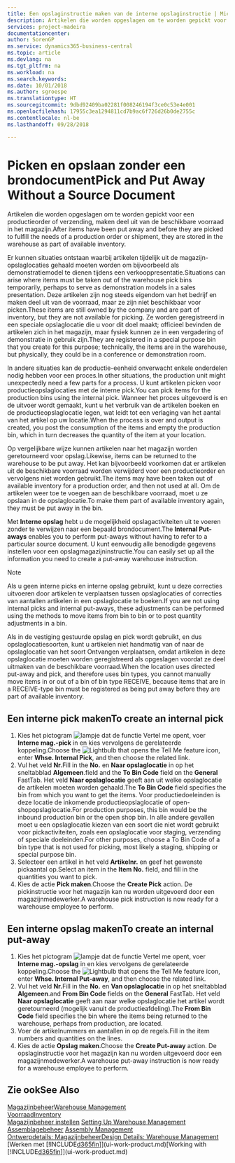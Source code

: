 ```yaml
---
title: Een opslaginstructie maken van de interne opslaginstructie | Microsoft Docs
description: Artikelen die worden opgeslagen om te worden gepickt voor een productieorder of verzending, maken deel uit van de beschikbare voorraad in het magazijn.
services: project-madeira
documentationcenter: 
author: SorenGP
ms.service: dynamics365-business-central
ms.topic: article
ms.devlang: na
ms.tgt_pltfrm: na
ms.workload: na
ms.search.keywords: 
ms.date: 10/01/2018
ms.author: sgroespe
ms.translationtype: HT
ms.sourcegitcommit: 9dbd92409ba02281f008246194f3ce0c53e4e001
ms.openlocfilehash: 17955c3ea1294811cd7b9ac6f726d26b0de2755c
ms.contentlocale: nl-be
ms.lasthandoff: 09/28/2018

---
```

# <a name="pick-and-put-away-without-a-source-document"></a><span data-ttu-id="9ef5c-103">Picken en opslaan zonder een brondocument</span><span class="sxs-lookup"><span data-stu-id="9ef5c-103">Pick and Put Away Without a Source Document</span></span>
<span data-ttu-id="9ef5c-104">Artikelen die worden opgeslagen om te worden gepickt voor een productieorder of verzending, maken deel uit van de beschikbare voorraad in het magazijn.</span><span class="sxs-lookup"><span data-stu-id="9ef5c-104">After items have been put away and before they are picked to fulfill the needs of a production order or shipment, they are stored in the warehouse as part of available inventory.</span></span>  

<span data-ttu-id="9ef5c-105">Er kunnen situaties ontstaan waarbij artikelen tijdelijk uit de magazijn-opslaglocaties gehaald moeten worden om bijvoorbeeld als demonstratiemodel te dienen tijdens een verkooppresentatie.</span><span class="sxs-lookup"><span data-stu-id="9ef5c-105">Situations can arise where items must be taken out of the warehouse pick bins temporarily, perhaps to serve as demonstration models in a sales presentation.</span></span> <span data-ttu-id="9ef5c-106">Deze artikelen zijn nog steeds eigendom van het bedrijf en maken deel uit van de voorraad, maar ze zijn niet beschikbaar voor picken.</span><span class="sxs-lookup"><span data-stu-id="9ef5c-106">These items are still owned by the company and are part of inventory, but they are not available for picking.</span></span> <span data-ttu-id="9ef5c-107">Ze worden geregistreerd in een speciale opslaglocatie die u voor dit doel maakt; officieel bevinden de artikelen zich in het magazijn, maar fysiek kunnen ze in een vergadering of demonstratie in gebruik zijn.</span><span class="sxs-lookup"><span data-stu-id="9ef5c-107">They are registered in a special purpose bin that you create for this purpose; technically, the items are in the warehouse, but physically, they could be in a conference or demonstration room.</span></span>  

<span data-ttu-id="9ef5c-108">In andere situaties kan de productie-eenheid onverwacht enkele onderdelen nodig hebben voor een proces.</span><span class="sxs-lookup"><span data-stu-id="9ef5c-108">In other situations, the production unit might unexpectedly need a few parts for a process.</span></span> <span data-ttu-id="9ef5c-109">U kunt artikelen picken voor productieopslaglocaties met de interne pick.</span><span class="sxs-lookup"><span data-stu-id="9ef5c-109">You can pick items for the production bins using the internal pick.</span></span> <span data-ttu-id="9ef5c-110">Wanneer het proces uitgevoerd is en de uitvoer wordt gemaakt, kunt u het verbruik van de artikelen boeken en de productieopslaglocatie legen, wat leidt tot een verlaging van het aantal van het artikel op uw locatie.</span><span class="sxs-lookup"><span data-stu-id="9ef5c-110">When the process is over and output is created, you post the consumption of the items and empty the production bin, which in turn decreases the quantity of the item at your location.</span></span>  

<span data-ttu-id="9ef5c-111">Op vergelijkbare wijze kunnen artikelen naar het magazijn worden geretourneerd voor opslag.</span><span class="sxs-lookup"><span data-stu-id="9ef5c-111">Likewise, items can be returned to the warehouse to be put away.</span></span> <span data-ttu-id="9ef5c-112">Het kan bijvoorbeeld voorkomen dat er artikelen uit de beschikbare voorraad worden verwijderd voor een productieorder en vervolgens niet worden gebruikt.</span><span class="sxs-lookup"><span data-stu-id="9ef5c-112">The items may have been taken out of available inventory for a production order, and then not used at all.</span></span> <span data-ttu-id="9ef5c-113">Om de artikelen weer toe te voegen aan de beschikbare voorraad, moet u ze opslaan in de opslaglocatie.</span><span class="sxs-lookup"><span data-stu-id="9ef5c-113">To make them part of available inventory again, they must be put away in the bin.</span></span>  

<span data-ttu-id="9ef5c-114">Met **Interne opslag** hebt u de mogelijkheid opslagactiviteiten uit te voeren zonder te verwijzen naar een bepaald brondocument.</span><span class="sxs-lookup"><span data-stu-id="9ef5c-114">The **Internal Put-aways** enables you to perform put-aways without having to refer to a particular source document.</span></span> <span data-ttu-id="9ef5c-115">U kunt eenvoudig alle benodigde gegevens instellen voor een opslagmagazijninstructie.</span><span class="sxs-lookup"><span data-stu-id="9ef5c-115">You can easily set up all the information you need to create a put-away warehouse instruction.</span></span>  

> [!NOTE]  
>  <span data-ttu-id="9ef5c-116">Als u geen interne picks en interne opslag gebruikt, kunt u deze correcties uitvoeren door artikelen te verplaatsen tussen opslaglocaties of correcties van aantallen artikelen in een opslaglocatie te boeken.</span><span class="sxs-lookup"><span data-stu-id="9ef5c-116">If you are not using internal picks and internal put-aways, these adjustments can be performed using the methods to move items from bin to bin or to post quantity adjustments in a bin.</span></span>  
>   
>  <span data-ttu-id="9ef5c-117">Als in de vestiging gestuurde opslag en pick wordt gebruikt, en dus opslaglocatiesoorten, kunt u artikelen niet handmatig van of naar de opslaglocatie van het soort Ontvangen verplaatsen, omdat artikelen in deze opslaglocatie moeten worden geregistreerd als opgeslagen voordat ze deel uitmaken van de beschikbare voorraad.</span><span class="sxs-lookup"><span data-stu-id="9ef5c-117">When the location uses directed put-away and pick, and therefore uses bin types, you cannot manually move items in or out of a bin of bin type RECEIVE, because items that are in a RECEIVE-type bin must be registered as being put away before they are part of available inventory.</span></span>  

## <a name="to-create-an-internal-pick"></a><span data-ttu-id="9ef5c-118">Een interne pick maken</span><span class="sxs-lookup"><span data-stu-id="9ef5c-118">To create an internal pick</span></span>  
1.  <span data-ttu-id="9ef5c-119">Kies het pictogram ![lampje dat de functie Vertel me opent](media/ui-search/search_small.png "Vertel me wat u wilt doen"), voer **Interne mag.-pick** in en kies vervolgens de gerelateerde koppeling.</span><span class="sxs-lookup"><span data-stu-id="9ef5c-119">Choose the ![Lightbulb that opens the Tell Me feature](media/ui-search/search_small.png "Tell me what you want to do") icon, enter **Whse. Internal Pick**, and then choose the related link.</span></span>  
2.  <span data-ttu-id="9ef5c-120">Vul het veld **Nr.**</span><span class="sxs-lookup"><span data-stu-id="9ef5c-120">Fill in the **No.**</span></span> <span data-ttu-id="9ef5c-121">en **Naar opslaglocatie** in op het sneltabblad **Algemeen**.</span><span class="sxs-lookup"><span data-stu-id="9ef5c-121">field and the **To Bin Code** field on the **General** FastTab.</span></span> <span data-ttu-id="9ef5c-122">Het veld **Naar opslaglocatie** geeft aan uit welke opslaglocatie de artikelen moeten worden gehaald.</span><span class="sxs-lookup"><span data-stu-id="9ef5c-122">The **To Bin Code** field specifies the bin from which you want to get the items.</span></span> <span data-ttu-id="9ef5c-123">Voor productiedoeleinden is deze locatie de inkomende productieopslaglocatie of open-shopopslaglocatie.</span><span class="sxs-lookup"><span data-stu-id="9ef5c-123">For production purposes, this bin would be the inbound production bin or the open shop bin.</span></span> <span data-ttu-id="9ef5c-124">In alle andere gevallen moet u een opslaglocatie kiezen van een soort die niet wordt gebruikt voor pickactiviteiten, zoals een opslaglocatie voor staging, verzending of speciale doeleinden.</span><span class="sxs-lookup"><span data-stu-id="9ef5c-124">For other purposes, choose a To Bin Code of a bin type that is not used for picking, most likely a staging, shipping or special purpose bin.</span></span>  
3.  <span data-ttu-id="9ef5c-125">Selecteer een artikel in het veld **Artikelnr.** en geef het gewenste pickaantal op.</span><span class="sxs-lookup"><span data-stu-id="9ef5c-125">Select an item in the **Item No.** field, and fill in the quantities you want to pick.</span></span>  
4. <span data-ttu-id="9ef5c-126">Kies de actie **Pick maken**.</span><span class="sxs-lookup"><span data-stu-id="9ef5c-126">Choose the **Create Pick** action.</span></span> <span data-ttu-id="9ef5c-127">De pickinstructie voor het magazijn kan nu worden uitgevoerd door een magazijnmedewerker.</span><span class="sxs-lookup"><span data-stu-id="9ef5c-127">A warehouse pick instruction is now ready for a warehouse employee to perform.</span></span>  

## <a name="to-create-an-internal-put-away"></a><span data-ttu-id="9ef5c-128">Een interne opslag maken</span><span class="sxs-lookup"><span data-stu-id="9ef5c-128">To create an internal put-away</span></span>  
1.  <span data-ttu-id="9ef5c-129">Kies het pictogram ![lampje dat de functie Vertel me opent](media/ui-search/search_small.png "Vertel me wat u wilt doen"), voer **Interne mag.-opslag** in en kies vervolgens de gerelateerde koppeling.</span><span class="sxs-lookup"><span data-stu-id="9ef5c-129">Choose the ![Lightbulb that opens the Tell Me feature](media/ui-search/search_small.png "Tell me what you want to do") icon, enter **Whse. Internal Put-away**, and then choose the related link.</span></span>  
2.  <span data-ttu-id="9ef5c-130">Vul het veld **Nr.**</span><span class="sxs-lookup"><span data-stu-id="9ef5c-130">Fill in the **No.**</span></span> <span data-ttu-id="9ef5c-131">en **Van opslaglocatie** in op het sneltabblad **Algemeen**.</span><span class="sxs-lookup"><span data-stu-id="9ef5c-131">and **From Bin Code** fields on the **General** FastTab.</span></span> <span data-ttu-id="9ef5c-132">Het veld **Naar opslaglocatie** geeft aan naar welke opslaglocatie het artikel wordt geretourneerd (mogelijk vanuit de productieafdeling).</span><span class="sxs-lookup"><span data-stu-id="9ef5c-132">The **From Bin Code** field specifies the bin where the items being returned to the warehouse, perhaps from production, are located.</span></span>  
3.  <span data-ttu-id="9ef5c-133">Voer de artikelnummers en aantallen in op de regels.</span><span class="sxs-lookup"><span data-stu-id="9ef5c-133">Fill in the item numbers and quantities on the lines.</span></span>  
4.  <span data-ttu-id="9ef5c-134">Kies de actie **Opslag maken**.</span><span class="sxs-lookup"><span data-stu-id="9ef5c-134">Choose the **Create Put-away** action.</span></span> <span data-ttu-id="9ef5c-135">De opslaginstructie voor het magazijn kan nu worden uitgevoerd door een magazijnmedewerker.</span><span class="sxs-lookup"><span data-stu-id="9ef5c-135">A warehouse put-away instruction is now ready for a warehouse employee to perform.</span></span>  

## <a name="see-also"></a><span data-ttu-id="9ef5c-136">Zie ook</span><span class="sxs-lookup"><span data-stu-id="9ef5c-136">See Also</span></span>  
[<span data-ttu-id="9ef5c-137">Magazijnbeheer</span><span class="sxs-lookup"><span data-stu-id="9ef5c-137">Warehouse Management</span></span>](warehouse-manage-warehouse.md)  
[<span data-ttu-id="9ef5c-138">Voorraad</span><span class="sxs-lookup"><span data-stu-id="9ef5c-138">Inventory</span></span>](inventory-manage-inventory.md)  
<span data-ttu-id="9ef5c-139">[Magazijnbeheer instellen](warehouse-setup-warehouse.md)   </span><span class="sxs-lookup"><span data-stu-id="9ef5c-139">[Setting Up Warehouse Management](warehouse-setup-warehouse.md)   </span></span>  
<span data-ttu-id="9ef5c-140">[Assemblagebeheer](assembly-assemble-items.md)  </span><span class="sxs-lookup"><span data-stu-id="9ef5c-140">[Assembly Management](assembly-assemble-items.md)  </span></span>  
[<span data-ttu-id="9ef5c-141">Ontwerpdetails: Magazijnbeheer</span><span class="sxs-lookup"><span data-stu-id="9ef5c-141">Design Details: Warehouse Management</span></span>](design-details-warehouse-management.md)  
<span data-ttu-id="9ef5c-142">[Werken met [!INCLUDE[d365fin](includes/d365fin_md.md)]](ui-work-product.md)</span><span class="sxs-lookup"><span data-stu-id="9ef5c-142">[Working with [!INCLUDE[d365fin](includes/d365fin_md.md)]](ui-work-product.md)</span></span>


